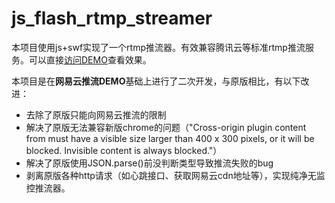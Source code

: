 # js_flash_rtmp_streamer

本项目使用js+swf实现了一个rtmp推流器。有效兼容腾讯云等标准rtmp推流服务。可以直接[访问DEMO](https://lujunda.github.io/js-flash-rtmp-streamer/)查看效果。

本项目是在**网易云推流DEMO**基础上进行了二次开发，与原版相比，有以下改进：
* 去除了原版只能向网易云推流的限制
* 解决了原版无法兼容新版chrome的问题（"Cross-origin plugin content from  must have a visible size larger than 400 x 300 pixels, or it will be blocked. Invisible content is always blocked."）
* 解决了原版使用JSON.parse()前没判断类型导致推流失败的bug
* 剥离原版各种http请求（如心跳接口、获取网易云cdn地址等），实现纯净无监控推流器。

